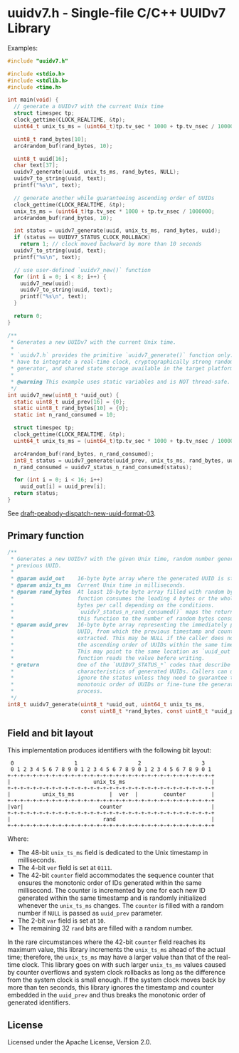 # uuidv7.h - Single-file C/C++ UUIDv7 Library

Examples:

```c
#include "uuidv7.h"

#include <stdio.h>
#include <stdlib.h>
#include <time.h>

int main(void) {
  // generate a UUIDv7 with the current Unix time
  struct timespec tp;
  clock_gettime(CLOCK_REALTIME, &tp);
  uint64_t unix_ts_ms = (uint64_t)tp.tv_sec * 1000 + tp.tv_nsec / 1000000;

  uint8_t rand_bytes[10];
  arc4random_buf(rand_bytes, 10);

  uint8_t uuid[16];
  char text[37];
  uuidv7_generate(uuid, unix_ts_ms, rand_bytes, NULL);
  uuidv7_to_string(uuid, text);
  printf("%s\n", text);

  // generate another while guaranteeing ascending order of UUIDs
  clock_gettime(CLOCK_REALTIME, &tp);
  unix_ts_ms = (uint64_t)tp.tv_sec * 1000 + tp.tv_nsec / 1000000;
  arc4random_buf(rand_bytes, 10);

  int status = uuidv7_generate(uuid, unix_ts_ms, rand_bytes, uuid);
  if (status == UUIDV7_STATUS_CLOCK_ROLLBACK)
    return 1; // clock moved backward by more than 10 seconds
  uuidv7_to_string(uuid, text);
  printf("%s\n", text);

  // use user-defined `uuidv7_new()` function
  for (int i = 0; i < 8; i++) {
    uuidv7_new(uuid);
    uuidv7_to_string(uuid, text);
    printf("%s\n", text);
  }

  return 0;
}

/**
 * Generates a new UUIDv7 with the current Unix time.
 *
 * `uuidv7.h` provides the primitive `uuidv7_generate()` function only. Users
 * have to integrate a real-time clock, cryptographically strong random number
 * generator, and shared state storage available in the target platform.
 *
 * @warning This example uses static variables and is NOT thread-safe.
 */
int uuidv7_new(uint8_t *uuid_out) {
  static uint8_t uuid_prev[16] = {0};
  static uint8_t rand_bytes[10] = {0};
  static int n_rand_consumed = 10;

  struct timespec tp;
  clock_gettime(CLOCK_REALTIME, &tp);
  uint64_t unix_ts_ms = (uint64_t)tp.tv_sec * 1000 + tp.tv_nsec / 1000000;

  arc4random_buf(rand_bytes, n_rand_consumed);
  int8_t status = uuidv7_generate(uuid_prev, unix_ts_ms, rand_bytes, uuid_prev);
  n_rand_consumed = uuidv7_status_n_rand_consumed(status);

  for (int i = 0; i < 16; i++)
    uuid_out[i] = uuid_prev[i];
  return status;
}
```

See [draft-peabody-dispatch-new-uuid-format-03](https://www.ietf.org/archive/id/draft-peabody-dispatch-new-uuid-format-03.html).

## Primary function

```c
/**
 * Generates a new UUIDv7 with the given Unix time, random number generator, and
 * previous UUID.
 *
 * @param uuid_out    16-byte byte array where the generated UUID is stored.
 * @param unix_ts_ms  Current Unix time in milliseconds.
 * @param rand_bytes  At least 10-byte byte array filled with random bytes. This
 *                    function consumes the leading 4 bytes or the whole 10
 *                    bytes per call depending on the conditions.
 *                    `uuidv7_status_n_rand_consumed()` maps the return value of
 *                    this function to the number of random bytes consumed.
 * @param uuid_prev   16-byte byte array representing the immediately preceding
 *                    UUID, from which the previous timestamp and counter are
 *                    extracted. This may be NULL if the caller does not care
 *                    the ascending order of UUIDs within the same timestamp.
 *                    This may point to the same location as `uuid_out`; this
 *                    function reads the value before writing.
 * @return            One of the `UUIDV7_STATUS_*` codes that describe the
 *                    characteristics of generated UUIDs. Callers can usually
 *                    ignore the status unless they need to guarantee the
 *                    monotonic order of UUIDs or fine-tune the generation
 *                    process.
 */
int8_t uuidv7_generate(uint8_t *uuid_out, uint64_t unix_ts_ms,
                       const uint8_t *rand_bytes, const uint8_t *uuid_prev);
```

## Field and bit layout

This implementation produces identifiers with the following bit layout:

```text
 0                   1                   2                   3
 0 1 2 3 4 5 6 7 8 9 0 1 2 3 4 5 6 7 8 9 0 1 2 3 4 5 6 7 8 9 0 1
+-+-+-+-+-+-+-+-+-+-+-+-+-+-+-+-+-+-+-+-+-+-+-+-+-+-+-+-+-+-+-+-+
|                          unix_ts_ms                           |
+-+-+-+-+-+-+-+-+-+-+-+-+-+-+-+-+-+-+-+-+-+-+-+-+-+-+-+-+-+-+-+-+
|          unix_ts_ms           |  ver  |        counter        |
+-+-+-+-+-+-+-+-+-+-+-+-+-+-+-+-+-+-+-+-+-+-+-+-+-+-+-+-+-+-+-+-+
|var|                        counter                            |
+-+-+-+-+-+-+-+-+-+-+-+-+-+-+-+-+-+-+-+-+-+-+-+-+-+-+-+-+-+-+-+-+
|                             rand                              |
+-+-+-+-+-+-+-+-+-+-+-+-+-+-+-+-+-+-+-+-+-+-+-+-+-+-+-+-+-+-+-+-+
```

Where:

- The 48-bit `unix_ts_ms` field is dedicated to the Unix timestamp in
  milliseconds.
- The 4-bit `ver` field is set at `0111`.
- The 42-bit `counter` field accommodates the sequence counter that ensures the
  monotonic order of IDs generated within the same millisecond. The counter is
  incremented by one for each new ID generated within the same timestamp and is
  randomly initialized whenever the `unix_ts_ms` changes. The `counter` is
  filled with a random number if `NULL` is passed as `uuid_prev` parameter.
- The 2-bit `var` field is set at `10`.
- The remaining 32 `rand` bits are filled with a random number.

In the rare circumstances where the 42-bit `counter` field reaches its maximum
value, this library increments the `unix_ts_ms` ahead of the actual time;
therefore, the `unix_ts_ms` may have a larger value than that of the real-time
clock. This library goes on with such larger `unix_ts_ms` values caused by
counter overflows and system clock rollbacks as long as the difference from the
system clock is small enough. If the system clock moves back by more than ten
seconds, this library ignores the timestamp and counter embedded in the
`uuid_prev` and thus breaks the monotonic order of generated identifiers.

## License

Licensed under the Apache License, Version 2.0.
